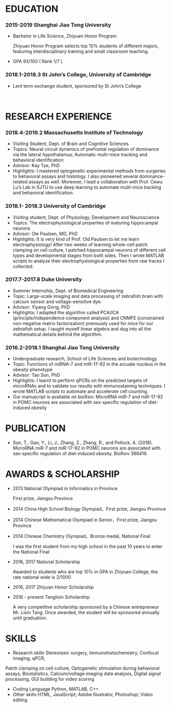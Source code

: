 # EDUCATION

### 2015-2019 Shanghai Jiao Tong University

- Bachelor in Life Science, Zhiyuan Honor Program
    
    Zhiyuan Honor Program selects top 10% students of different majors, featuring interdisciplinary training and small classroom teaching.
    
- GPA 93/100 ( Rank 1/7 )

### 2018.1-2018.3 St John’s College, University of Cambridge

- Lent term exchange student, sponsored by St John’s College

<br>

# RESEARCH EXPERIENCE

### 2018.4-2019.2 Massachusetts Institute of Technology

- Visiting Student, Dept. of Brain and Cognitive Sciences
- Topics: Neural circuit dynamics of prefrontal regulation of dominance via the lateral hypothalamus; Automatic multi-mice tracking and behavioral identification
- Advisor: Kay Tye, PhD
- Highlights: I mastered optogenetic experimental methods from surgeries to behavioral assays and histology. I also pioneered several dominance-related assays as well. Moreover, I lead a collaboration with Prof. Cewu Lu’s Lab in SJTU to use deep learning to automate multi-mice tracking and behavioral identification.

### 2018.1- 2018.3 University of Cambridge

- Visiting student, Dept. of Physiology, Development and Neuroscience
- Topics: The electrophysiological properties of maturing hippocampal neurons
- Advisor: Ole Paulsen, MD, PhD
- Highlights: It is very kind of Prof. Old Paulsen to let me learn electrophysiology! After two weeks of learning whole-cell patch clamping on cell culture, I patched hippocampal neurons of different cell types and developmental stages from both sides. Then I wrote MATLAB scripts to analyze their electrophysiological properties from raw traces I collected.

### 2017.7-2017.8 Duke University

- Summer Internship, Dept. of Biomedical Engineering
- Topic: Large-scale imaging and data processing of zebrafish brain with calcium sensor and voltage-sensitive dye.
- Advisor: Yiyang Gong, PhD
- Highlights: I adapted the algorithm called PCA/ICA (principle/independence component analysis) and CNMFE (constrained non-negative matrix factorization) previously used for mice for our zebrafish setup. I taught myself linear algebra and dug into all the mathematical details behind the algorithm.

### 2016.2-2018.1 Shanghai Jiao Tong University

- Undergraduate research, School of Life Sciences and biotechnology
- Topic: Functions of miRNA-7 and miR-17-92 in the arcuate nucleus in the obesity phenotype
- Advisor: Tao Sun, PhD
- Highlights: I learnt to perform qPCRs on the predicted targets of microRNAs and to validate our results with immunostaining techniques. I wrote MATLAB scripts to automate and accelerate cell counting.
- Our manuscript is available on bioRxiv: MicroRNA miR-7 and miR-17-92 in POMC neurons are associated with sex-specific regulation of diet-induced obesity

# PUBLICATION

- Sun, T., Gao, Y., Li, J., Zhang, Z., Zhang, R., and Pollock, A. (2018). MicroRNA miR-7 and miR-17-92 in POMC neurons are associated with sex-specific regulation of diet-induced obesity. BioRxiv 366419.

# AWARDS & SCHOLARSHIP

- 2013 National Olympiad in Informatics in Province
    
    First prize, Jiangsu Province
    
- 2014 China High School Biology Olympiad，First prize, Jiangsu Province
- 2014 Chinese Mathematical Olympiad in Senior，First prize, Jiangsu Province
- 2014 Chinese Chemistry Olympiad，Bronze medal, National Final
    
    I was the first student from my high school in the past 10 years to enter the National Final
    
- 2016, 2017 National Scholarship
    
    Awarded to students who are top 10%  in GPA in Zhiyuan College, the rate national wide is 2/1000
    
- 2016, 2017 Zhiyuan Honor Scholarship
- 2016 - present Tanglixin Scholarship
    
    A very competitive scholarship sponsored by a Chinese entrepreneur Mr. Lixin Tang. Once awarded,  the   student will be sponsored annually until graduation.
    

# SKILLS

- Research skills Stereotaxic surgery, Immunohistochemistry, Confocal imaging, qPCR,

Patch clamping on cell culture, Optogenetic stimulation during behavioral assays, Biostatistics, Calcium/voltage imaging data analysis, Digital signal processing, GUI building for video scoring

- Coding Language Python, MATLAB, C++
- Other skills HTML, JavaScript; Adobe Illustrator, Photoshop; Video editing
